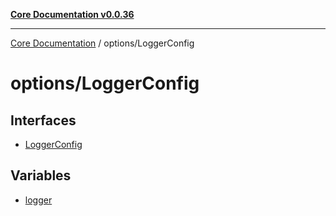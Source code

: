 [**Core Documentation v0.0.36**](../../README.md)

***

[Core Documentation](../../modules.md) / options/LoggerConfig

# options/LoggerConfig

## Interfaces

- [LoggerConfig](interfaces/LoggerConfig.md)

## Variables

- [logger](variables/logger.md)
